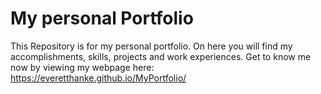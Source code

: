 # My personal Portfolio

This Repository is for my personal portfolio. On here you will find my accomplishments, skills, projects and work experiences. Get to know me now by viewing my webpage here: https://everetthanke.github.io/MyPortfolio/
